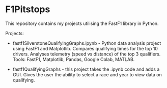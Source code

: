 # F1Pitstops
This repository contains my projects utilising the FastF1 library in Python. 


Projects:

- fastf1SilverstoneQualifyingGraphs.ipynb -  Python data analysis project using FastF1 and Matplotlib.
       Compares qualifying times for the top 10 drivers.
       Analyses telemetry (speed vs distance) of the top 3 qualifiers.
       Tools: FastF1, Matplotlib, Pandas, Google Colab, MATLAB.

- fastf1QualifyingGraphs - this project takes the .ipynb code and adds a GUI. Gives the user the ability to select a race and year to view data on qualifying.
